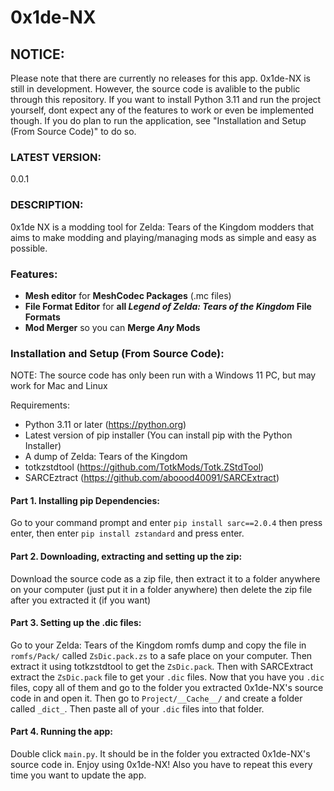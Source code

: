 # 0x1de-NX

## NOTICE:
Please note that there are currently no releases for this app. 0x1de-NX is still in development. However, the source code is avalible to the public through this repository. If you want to install Python 3.11 and run the project yourself, dont expect any of the features to work or even be implemented though. If you do plan to run the application, see "Installation and Setup (From Source Code)" to do so.

### LATEST VERSION: 
0.0.1

### DESCRIPTION:
0x1de NX is a modding tool for Zelda: Tears of the Kingdom modders that aims to make modding and playing/managing mods as simple and easy as possible.

### Features:
- **Mesh editor** for **MeshCodec Packages** (.mc files)
- **File Format Editor** for **all *Legend of Zelda: Tears of the Kingdom* File Formats**
- **Mod Merger** so you can **Merge *Any* Mods**

### Installation and Setup (From Source Code):
NOTE: The source code has only been run with a Windows 11 PC, but may work for Mac and Linux

Requirements:
- Python 3.11 or later (https://python.org)
- Latest version of pip installer (You can install pip with the Python Installer)
- A dump of Zelda: Tears of the Kingdom
- totkzstdtool (https://github.com/TotkMods/Totk.ZStdTool)
- SARCEztract (https://github.com/aboood40091/SARCExtract)

#### Part 1. Installing pip Dependencies:
Go to your command prompt and enter `pip install sarc==2.0.4` then press enter, then enter `pip install zstandard` and press enter.

#### Part 2. Downloading, extracting and setting up the zip:
Download the source code as a zip file, then extract it to a folder anywhere on your computer (just put it in a folder anywhere) then delete the zip file after you extracted it (if you want)

#### Part 3. Setting up the .dic files:
Go to your Zelda: Tears of the Kingdom romfs dump and copy the file in `romfs/Pack/` called `ZsDic.pack.zs` to a safe place on your computer. Then extract it using totkzstdtool to get the `ZsDic.pack`. Then with SARCExtract extract the `ZsDic.pack` file to get your `.dic` files. Now that you have you `.dic` files, copy all of them and go to the folder you extracted 0x1de-NX's source code in and open it. Then go to `Project/__Cache__/` and create a folder called `_dict_`. Then paste all of your `.dic` files into that folder.

#### Part 4. Running the app:
Double click `main.py`. It should be in the folder you extracted 0x1de-NX's source code in. Enjoy using 0x1de-NX! Also you have to repeat this every time you want to update the app.









